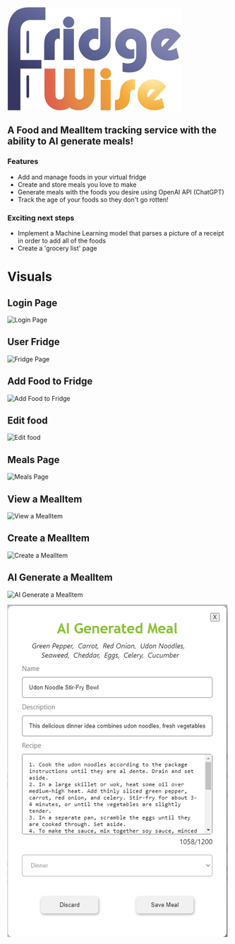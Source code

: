 ![FridgeWise Logo](fridgeq/src/imgs/FridgeWise.png)
## A Food and MealItem tracking service with the ability to AI generate meals!

### Features
- Add and manage foods in your virtual fridge
- Create and store meals you love to make
- Generate meals with the foods you desire using OpenAI API (ChatGPT)
- Track the age of your foods so they don't go rotten!

### Exciting next steps
- Implement a Machine Learning model that parses a picture of a receipt in order to add all of the foods
- Create a 'grocery list' page

# Visuals

## Login Page
![Login Page](visuals/login.gif)

## User Fridge
![Fridge Page](visuals/fridge.gif)

## Add Food to Fridge
![Add Food to Fridge](visuals/addItem.gif)

## Edit food
![Edit food](visuals/editItem.gif)

## Meals Page
![Meals Page](visuals/meals.gif)

## View a MealItem
![View a MealItem](visuals/viewMeal.gif)

## Create a MealItem
![Create a MealItem](visuals/createMeal.gif)

## AI Generate a MealItem
![AI Generate a MealItem](visuals/generateMeal.gif)

![AI generated MealItem](visuals/AIGeneratedMeal.png)
